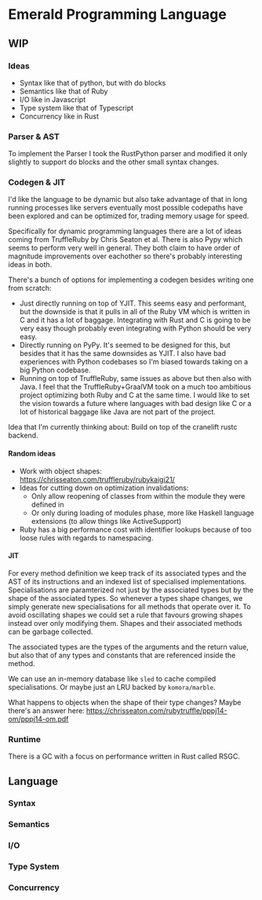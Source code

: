 Emerald Programming Language
============================

## WIP

### Ideas

- Syntax like that of python, but with do blocks
- Semantics like that of Ruby
- I/O like in Javascript
- Type system like that of Typescript
- Concurrency like in Rust

### Parser & AST

To implement the Parser I took the RustPython parser and modified it only slightly to support do blocks and the other
small syntax changes.

### Codegen & JIT

I'd like the language to be dynamic but also take advantage of that in long running processes like servers eventually
most possible codepaths have been explored and can be optimized for, trading memory usage for speed.

Specifically for dynamic programming languages there are a lot of ideas coming from TruffleRuby by Chris Seaton et al.
There is also Pypy which seems to perform very well in general. They both claim to have order of magnitude improvements
over eachother so there's probably interesting ideas in both.

There's a bunch of options for implementing a codegen besides writing one from scratch:

- Just directly running on top of YJIT. This seems easy and performant, but the downside is that it pulls in all of the
  Ruby VM which is written in C and it has a lot of baggage. Integrating with Rust and C is going to be very easy though
  probably even integrating with Python should be very easy.
- Directly running on PyPy. It's seemed to be designed for this, but besides that it has the same downsides as YJIT. I
  also have bad experiences with Python codebases so I'm biased towards taking on a big Python codebase.
- Running on top of TruffleRuby, same issues as above but then also with Java. I feel that the TruffleRuby+GraalVM took
  on a much too ambitious project optimizing both Ruby and C at the same time. I would like to set the vision towards a
  future where languages with bad design like C or a lot of historical baggage like Java are not part of the project.

Idea that I'm currently thinking about: Build on top of the cranelift rustc backend.

#### Random ideas

- Work with object shapes: https://chrisseaton.com/truffleruby/rubykaigi21/
- Ideas for cutting down on optimization invalidations:
  - Only allow reopening of classes from within the module they were defined in
  - Or only during loading of modules phase, more like Haskell language extensions (to allow things like ActiveSupport)
- Ruby has a big performance cost with identifier lookups because of too loose rules with regards to namespacing.


#### JIT

For every method definition we keep track of its associated types and the AST of its instructions and an indexed list of 
specialised implementations. Specialisations are paramterized not just by the associated types but by the shape of the
associated types. So whenever a types shape changes, we simply generate new specialisations for all methods that operate
over it. To avoid oscillating shapes we could set a rule that favours growing shapes instead over only modifying them.
Shapes and their associated methods can be garbage collected.

The associated types are the types of the arguments and the return value, but also that of any types and constants that
are referenced inside the method.

We can use an in-memory database like `sled` to cache compiled specialisations. Or maybe just an LRU backed by
`komora/marble`.

What happens to objects when the shape of their type changes? Maybe there's an answer here: https://chrisseaton.com/rubytruffle/pppj14-om/pppj14-om.pdf

### Runtime

There is a GC with a focus on performance written in Rust called RSGC.

## Language

### Syntax

### Semantics

### I/O

### Type System

### Concurrency



